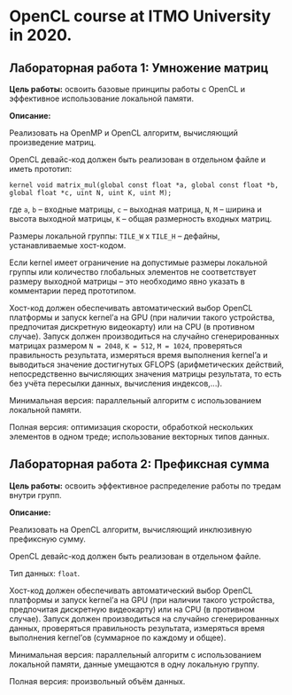 # OpenCL course at ITMO University in 2020.

## Лабораторная работа 1: Умножение матриц

**Цель работы:** освоить базовые принципы работы с OpenCL и эффективное использование локальной памяти.

**Описание:**

Реализовать на OpenMP и OpenCL алгоритм, вычисляющий произведение матриц.

OpenCL девайс-код должен быть реализован в отдельном файле и иметь прототип:

```kernel void matrix_mul(global const float *a, global const float *b, global float *c, uint N, uint K, uint M);```

где `a`, `b` – входные матрицы, `c` – выходная матрица, `N`, `M` – ширина и высота выходной матрицы, `K` – общая размерность входных матриц.

Размеры локальной группы: `TILE_W` x `TILE_H` – дефайны, устанавливаемые хост-кодом.

Если kernel имеет ограничение на допустимые размеры локальной группы или количество глобальных элементов не соответствует размеру выходной матрицы – это необходимо явно указать в комментарии перед прототипом.

Хост-код должен обеспечивать автоматический выбор OpenCL платформы и запуск kernel’а на GPU (при наличии такого устройства, предпочитая дискретную видеокарту) или на CPU (в противном случае). Запуск должен производиться на случайно сгенерированных матрицах размером `N = 2048`, `K = 512`, `M = 1024`, проверяться правильность результата, измеряться время выполнения kernel’а и выводиться значение достигнутых GFLOPS (арифметических действий, непосредственно вычисляющих значения матрицы результата, то есть без учёта пересылки данных, вычисления индексов,...).

Минимальная версия: параллельный алгоритм с использованием локальной памяти.

Полная версия: оптимизация скорости, обработкой нескольких элементов в одном треде; использование векторных типов данных.

## Лабораторная работа 2: Префиксная сумма

**Цель работы:** освоить эффективное распределение работы по тредам внутри групп.

**Описание:**

Реализовать на OpenCL алгоритм, вычисляющий инклюзивную префиксную сумму.

OpenCL девайс-код должен быть реализован в отдельном файле.

Тип данных: `float`.

Хост-код должен обеспечивать автоматический выбор OpenCL платформы и запуск kernel’а на GPU (при наличии такого устройства, предпочитая дискретную видеокарту) или на CPU (в противном случае). Запуск должен производиться на случайно сгенерированных данных, проверяться правильность результата, измеряться время выполнения kernel’ов (суммарное по каждому и общее).

Минимальная версия: параллельный алгоритм с использованием локальной памяти, данные умещаются в одну локальную группу.

Полная версия: произвольный объём данных.
